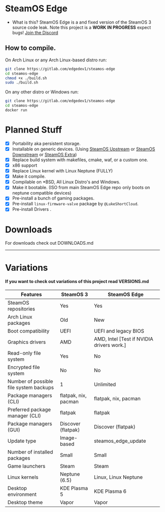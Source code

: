 # SteamOS Edge
- What is this?
SteamOS Edge is a and fixed version of the SteamOS 3 source code leak. Note this project is a **WORK IN PROGRESS** expect bugs! [Join the Discord](https://discord.gg/ChDGTpvzZv)

## How to compile.
On Arch Linux or any Arch Linux-based distro run:
```bash
git clone https://gitlab.com/edgedev1/steamos-edge
cd steamos-edge
chmod +x ./build.sh
sudo ./build.sh
```
On any other distro or Windows run:
```bash
git clone https://gitlab.com/edgedev1/steamos-edge
cd steamos-edge
docker run
```

# Planned Stuff
- [X] Portability aka persistent storage.
- [X] Installable on generic devices. (Using [SteamOS Upstream](https://gitlab.com/edgedev1/steamos-upstream) or [SteamOS Downstream](https://gitlab.com/edgedev1/steamos-downstream) or [SteamOS Extra](https://gitlab.com/edgedev1/steamos-extra))
- [X] Replace build system with makefiles, cmake, waf, or a custom one.
- [X] x86 support 
- [X] Replace Linux kernel with Linux Neptune (FULLY)
- [X] Make it compile.
- [X] Compilable on *BSD, All Linux Distro's and Windows.
- [X] Make it bootable. (ISO from main SteamOS Edge repo only boots on neptune compatible devices)
- [x] Pre-install a bunch of gaming packages.
- [x] Pre-install `linux-firmware-valve` package by `@LukeShortCloud`.
- [X] Pre-install Drivers .

# Downloads
For downloads check out DOWNLOADS.md

---

# Variations
#### If you want to check out variations of this project read VERSIONS.md

| Features | SteamOS 3 | SteamOS Edge |
| --- | --- | --- |
| SteamOS repositories | Yes | Yes |
| Arch Linux packages | Old | New |
| Boot compatibility | UEFI | UEFI and legacy BIOS |
| Graphics drivers | AMD | AMD, Intel [Test if NVIDIA drivers work.] |
| Read-only file system | Yes | No |
| Encrypted file system | No | No |
| Number of possible file system backups | 1 | Unlimited |
| Package managers (CLI) | flatpak, nix, pacman | flatpak, nix, pacman  |
| Preferred package manager (CLI) | flatpak | flatpak |
| Package managers (GUI) | Discover (flatpak) | Discover (flatpak) |
| Update type | Image-based | steamos_edge_update |
| Number of installed packages | Small | Small |
| Game launchers | Steam | Steam |
| Linux kernels | Neptune (6.5) | Linux, Linux Neptune |
| Desktop environment | KDE Plasma 5 | KDE Plasma 6 |
| Desktop theme | Vapor | Vapor |